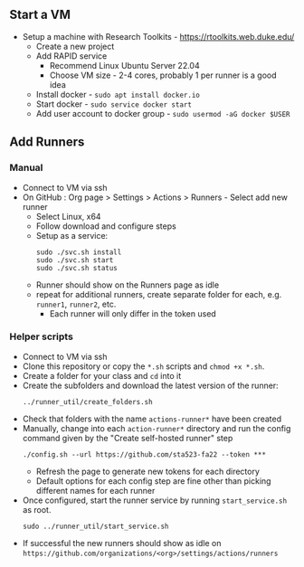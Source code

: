 ## Start a VM

* Setup a machine with Research Toolkits - https://rtoolkits.web.duke.edu/
    * Create a new project
    * Add RAPID service
        * Recommend Linux Ubuntu Server 22.04
        * Choose VM size - 2-4 cores, probably 1 per runner is a good idea
    * Install docker - `sudo apt install docker.io`
    * Start docker - `sudo service docker start`
    * Add user account to docker group - `sudo usermod -aG docker $USER`


## Add Runners

### Manual

* Connect to VM via ssh
* On GitHub : Org page >  Settings > Actions > Runners - Select add new runner
    * Select Linux, x64
    * Follow download and configure steps
    * Setup as a service:
      ```
      sudo ./svc.sh install
      sudo ./svc.sh start
      sudo ./svc.sh status
      ```
    * Runner should show on the Runners page as idle
    * repeat for additional runners, create separate folder for each, e.g. `runner1`, `runner2`, etc.
        * Each runner will only differ in the token used

### Helper scripts

* Connect to VM via ssh
* Clone this repository or copy the `*.sh` scripts and `chmod +x *.sh`.
* Create a folder for your class and `cd` into it
* Create the subfolders and download the latest version of the runner:
   ```
   ../runner_util/create_folders.sh
   ```
* Check that folders with the name `actions-runner*` have been created
* Manually, change into each `action-runner*` directory and run the config command given by the "Create self-hosted runner" step
   ```
   ./config.sh --url https://github.com/sta523-fa22 --token ***
   ```
   * Refresh the page to generate new tokens for each directory
   * Default options for each config step are fine other than picking different names for each runner
* Once configured, start the runner service by running `start_service.sh` as root.
   ```
   sudo ../runner_util/start_service.sh
   ```
* If successful the new runners should show as idle on `https://github.com/organizations/<org>/settings/actions/runners`
